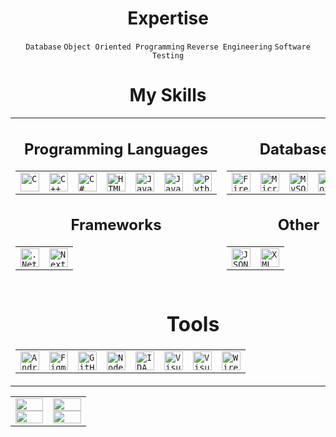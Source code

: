 <!DOCTYPE html>
<html lang="en">
<body>
  <h1 align="center">Expertise</h1>
  <div align="center">
    <code>Database</code>
    <code>Object Oriented Programming</code>
    <code>Reverse Engineering</code>
    <code>Software Testing</code>
  </div>
  <h1 align="center">My Skills</h1>
  <div align="center">
    <table>
      <tr>
        <td align="center" width="50%">
          <h2 align="center">Programming Languages</h2>
            <div align="center">
              <table>
                <tr>
                  <td>
                    <a href="https://www.w3schools.com/c/" target="_blank" rel="noreferrer">
                      <code><img src="https://cdn.jsdelivr.net/gh/devicons/devicon@latest/icons/c/c-original.svg" height="30px" alt="C" title="C"></code>
                    </a>
                  </td>
                  <td>
                    <a href="https://www.w3schools.com/cpp/" target="_blank" rel="noreferrer">
                      <code><img src="https://cdn.jsdelivr.net/gh/devicons/devicon@latest/icons/cplusplus/cplusplus-original.svg" height="30px" alt="C++" title="C++"></code>
                    </a>
                  </td>
                  <td>
                    <a href="https://www.w3schools.com/cs/" target="_blank" rel="noreferrer">
                      <code><img src="https://cdn.jsdelivr.net/gh/devicons/devicon@latest/icons/csharp/csharp-original.svg" height="30px" alt="C#" title="C#"></code>
                    </a>
                  </td>
                  <td>
                    <a href="[https://www.w3schools.com/cs/](https://www.w3schools.com/html/)" target="_blank" rel="noreferrer">
                      <code><img src="https://cdn.jsdelivr.net/gh/devicons/devicon@latest/icons/html5/html5-original.svg" height="30px" alt="HTML5" title="HTML5"></code>
                    </a>
                  </td>
                  <td>
                    <a href="https://www.java.com/en/" target="_blank" rel="noreferrer">
                      <code><img src="https://cdn.jsdelivr.net/gh/devicons/devicon@latest/icons/java/java-original.svg" height="30px" alt="Java" title="Java"></code>
                    </a>
                  </td>
                  <td>
                    <a href="https://www.w3schools.com/js/" target="_blank" rel="noreferrer">
                      <code><img src="https://cdn.jsdelivr.net/gh/devicons/devicon@latest/icons/javascript/javascript-original.svg" height="30px" alt="Javascript" title="Javascript"></code>
                    </a>
                  </td>
                  <td>
                    <a href="https://www.python.org/" target="_blank" rel="noreferrer">
                      <code><img src="https://cdn.jsdelivr.net/gh/devicons/devicon@latest/icons/python/python-original.svg" height="30px" alt="Python" title="Python"></code>
                    </a>
                  </td>
                </tr>
              </table>
            </div>
            <h2 align="center">Frameworks</h2>
            <div align="center">
              <table>
                <tr>
                  <td>
                    <a href="https://dotnet.microsoft.com/en-us/" target="_blank" rel="noreferrer">
                      <code><img src="https://cdn.jsdelivr.net/gh/devicons/devicon@latest/icons/dot-net/dot-net-original.svg" height="30px" alt=".Net Framework" title=".Net Framework"></code>
                    </a>
                  </td>
                  <td>
                    <a href="https://nextjs.org/" target="_blank" rel="noreferrer">
                      <code><img src="https://cdn.jsdelivr.net/gh/devicons/devicon@latest/icons/nextjs/nextjs-original.svg" height="30px" alt="Next.js" title="Next.js"></code>
                    </a>
                  </td>
                </tr>
              </table>
            </div>
        </td>
        <td align="center" width="50%">
          <h2 align="center">Databases</h2>
          <div align="center">
            <table>
              <tr>
                <td>
                  <a href="https://firebase.google.com/" target="_blank" rel="noreferrer">
                    <code><img src="https://cdn.jsdelivr.net/gh/devicons/devicon@latest/icons/firebase/firebase-original.svg" height="30px" alt="Firebase" title="Firebase"></code>
                  </a>
                </td>
                <td>
                  <a href="https://www.microsoft.com/en-us/sql-server/" target="_blank" rel="noreferrer">
                    <code><img src="https://cdn.jsdelivr.net/gh/devicons/devicon@latest/icons/microsoftsqlserver/microsoftsqlserver-plain.svg" height="30px" alt="Microsoft SQL Server" title="Microsoft SQL Server"></code>
                  </a>
                </td>
                <td>
                  <a href="https://www.mysql.com/" target="_blank" rel="noreferrer">
                    <code><img src="https://cdn.jsdelivr.net/gh/devicons/devicon@latest/icons/mysql/mysql-original.svg" height="30px" alt="MySQL" title="MySQL"></code>
                  </a>
                </td>
                <td>
                  <a href="https://www.postgresql.org/" target="_blank" rel="noreferrer">
                    <code><img src="https://cdn.jsdelivr.net/gh/devicons/devicon@latest/icons/postgresql/postgresql-original.svg" height="30px" alt="PostgreSQL" title="PostgreSQL"></code>
                  </a>
                </td>
                <td>
                  <a href="https://www.sqlite.org/" target="_blank" rel="noreferrer">
                    <code><img src="https://cdn.jsdelivr.net/gh/devicons/devicon@latest/icons/sqlite/sqlite-original.svg" height="30px" alt="SQLite" title="SQLite"></code>
                  </a>
                </td>
              </tr>
            </table>
          </div>
          <h2 align="center">Other</h2>
          <div align="center">
            <table>
              <tr>
                <td>
                  <a href="https://www.w3schools.com/js/js_json_intro.asp" target="_blank" rel="noreferrer">
                    <code><img src="https://cdn.jsdelivr.net/gh/devicons/devicon@latest/icons/json/json-original.svg" height="30px" alt="JSON" title="JSON"></code>
                  </a>
                </td>
                <td>
                  <a href="https://www.w3schools.com/xml/" target="_blank" rel="noreferrer">
                    <code><img src="https://cdn.jsdelivr.net/gh/devicons/devicon@latest/icons/xml/xml-original.svg" height="30px" alt="XML" title="XML"></code>
                  </a>
                </td>
              </tr>
            </table>
          </div>
        </td>
      </tr>
      <tr col>
        <td align="center" width="100%" colspan="2">
          <h1 align="center">Tools</h1>
          <div align="center">
            <table>
              <tr>
                <td>
                  <a href="https://developer.android.com/" target="_blank" rel="noreferrer">
                    <code><img src="https://cdn.jsdelivr.net/gh/devicons/devicon@latest/icons/androidstudio/androidstudio-original.svg" height="30px" alt="Android Studio" title="Android Studio"></code>
                  </a>
                </td>
                <td>
                  <a href="https://www.w3schools.com/js/js_json_intro.asp" target="_blank" rel="noreferrer">
                    <code><img src="https://cdn.jsdelivr.net/gh/devicons/devicon@latest/icons/figma/figma-original.svg" height="30px" alt="Figma" title="Figma"></code>
                  </a>
                </td>
                <td>
                  <a href="https://github.com/" target="_blank" rel="noreferrer">
                    <code><img src="https://skillicons.dev/icons?i=github" height="30px" alt="GitHub" title="GitHub"></code>
                  </a>
                </td>
                <td>
                  <a href="https://nodejs.org/" target="_blank" rel="noreferrer">
                    <code><img src="https://cdn.jsdelivr.net/gh/devicons/devicon@latest/icons/nodejs/nodejs-original.svg" height="30px" alt="Node.js" title="Node.js"></code>
                  </a>
                </td>
                <td>
                  <a href="https://hex-rays.com/" target="_blank" rel="noreferrer">
                    <code><img src="https://hex-rays.com/favicon/android-icon-192x192.png" height="30px" alt="IDA" title="IDA (Hex-Rays)"></code>
                  </a>
                </td>
                <td>
                  <a href="https://visualstudio.microsoft.com/" target="_blank" rel="noreferrer">
                    <code><img src="https://cdn.jsdelivr.net/gh/devicons/devicon@latest/icons/visualstudio/visualstudio-original.svg" height="30px" alt="Visual Studio" title="Visual Studio"></code>
                  </a>
                </td>
                <td>
                  <a href="https://code.visualstudio.com/" target="_blank" rel="noreferrer">
                    <code><img src="https://cdn.jsdelivr.net/gh/devicons/devicon@latest/icons/vscode/vscode-original.svg" height="30px" alt="Visual Studio Code" title="Visual Studio Code"></code>
                  </a>
                </td>
                <td>
                  <a href="https://www.wireshark.org/" target="_blank" rel="noreferrer">
                    <code><img src="https://raw.githubusercontent.com/boundary/wireshark/refs/heads/master/image/wsicon1024.png" height="30px" alt="Wireshark" title="Wireshark"></code>
                  </a>
                </td>
              </tr>
            </table>
          </div>
        </td>
      </tr>
    </table>
  </div>
  <div align="center">
    <table>
      <tr>
        <td align="center" width="50%">
          <a href="https://github.com/lleq6" target="_blank">
            <img width="100%" src="https://readme-stats-plum-two.vercel.app/api?username=lleq6&show_icons=true&include_all_commits=true&theme=dark&count_private=true&bg_color=202225&border_color=202225&icon_color=B266FF"/>
          </a>
          <a href="https://github.com/lleq6" target="_blank">
            <img width="100%" src="https://readme-stats-plum-two.vercel.app/api/top-langs/?username=lleq6&theme=dark&bg_color=202225&layout=compact&border_color=202225&langs_count=10"/>
          </a>
        </td>
        <td align="center" width="50%">
          <a href="https://github.com/lleq6" target="_blank">
            <img width="100%" src="https://github-contributor-stats.vercel.app/api?username=lleq6&limit=5&theme=dark&bg_color=202225&border_color=202225&hide_border=true&stroke=202225&combine_all_yearly_contributions=true"/>
          </a>
          <a href="https://github.com/lleq6" target="_blank">
            <img width="100%" src="https://github-readme-streak-stats.herokuapp.com/?user=lleq6&theme=dark&background=202225&border_color=202225&hide_border=true&stroke=202225"/>
          </a>
        </td>
      </tr>
    </table>
  </div>
</body>
</html>
